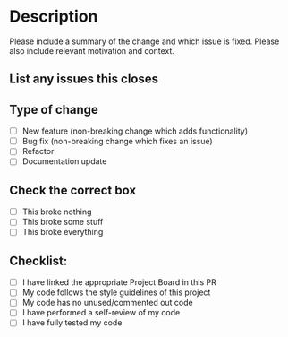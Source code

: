 # Description
Please include a summary of the change and which issue is fixed. Please also include relevant motivation and context.

## List any issues this closes


## Type of change
- [ ] New feature (non-breaking change which adds functionality)
- [ ] Bug fix (non-breaking change which fixes an issue)
- [ ] Refactor
- [ ] Documentation update

## Check the correct box
- [ ] This broke nothing
- [ ] This broke some stuff
- [ ] This broke everything

## Checklist:
- [ ] I have linked the appropriate Project Board in this PR
- [ ] My code follows the style guidelines of this project
- [ ] My code has no unused/commented out code
- [ ] I have performed a self-review of my code
- [ ] I have fully tested my code
